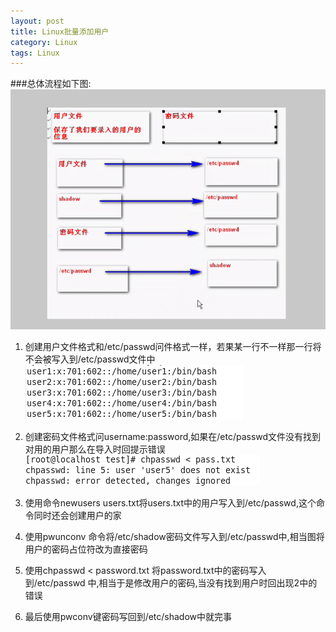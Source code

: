 ```yaml
---
layout: post
title: Linux批量添加用户
category: Linux
tags: Linux
---
```


###总体流程如下图:
![](/resource/img/linux/addusers/1.jpg)

1. 创建用户文件格式和/etc/passwd问件格式一样，若果某一行不一样那一行将不会被写入到/etc/passwd文件中  
![](/resource/img/linux/addusers/2.jpg)
2. 创建密码文件格式问username:password,如果在/etc/passwd文件没有找到对用的用户那么在导入时回提示错误  
![](/resource/img/linux/addusers/3.jpg) 

3. 使用命令newusers users.txt将users.txt中的用户写入到/etc/passwd,这个命令同时还会创建用户的家

4. 使用pwunconv 命令将/etc/shadow密码文件写入到/etc/passwd中,相当图将用户的密码占位符改为直接密码

5. 使用chpasswd < password.txt 将password.txt中的密码写入到/etc/passwd 中,相当于是修改用户的密码,当没有找到用户时回出现2中的错误

6. 最后使用pwconv键密码写回到/etc/shadow中就完事



